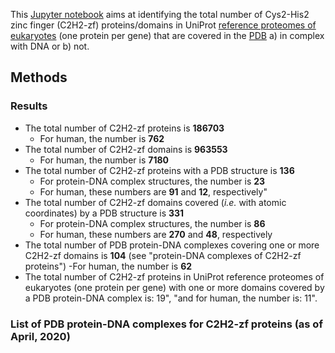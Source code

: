 This [Jupyter notebook](https://github.com/oriolfornes/C2H2-zf/blob/master/C2H2-zf.ipynb) aims at identifying the total number of Cys2-His2 zinc finger (C2H2-zf) proteins/domains in UniProt [reference proteomes of eukaryotes](ftp://ftp.uniprot.org/pub/databases/uniprot/current_release/knowledgebase/reference_proteomes/Reference_Proteomes_2020_02.tar.gz) (one protein per gene) that are covered in the [PDB](https://www.rcsb.org/) a) in complex with DNA or b) not.

## Methods

### Results
- The total number of C2H2-zf proteins is **186703**
  - For human, the number is **762**
- The total number of C2H2-zf domains is **963553**
  - For human, the number is **7180**
- The total number of C2H2-zf proteins with a PDB structure is **136**
  - For protein-DNA complex structures, the number is **23**
  - For human, these numbers are **91** and **12**, respectively"
- The total number of C2H2-zf domains covered (*i.e.* with atomic coordinates) by a PDB structure is **331**
  - For protein-DNA complex structures, the number is **86**
  - For human, these numbers are **270** and **48**, respectively
- The total number of PDB protein-DNA complexes covering one or more C2H2-zf domains is **104** (see "protein-DNA complexes of C2H2-zf proteins")
  -For human, the number is **62**
- The total number of C2H2-zf proteins in UniProt reference proteomes of eukaryotes (one protein per gene) with one or more domains covered by a PDB protein-DNA complex is: 19", "and for human, the number is: 11".

### List of PDB protein-DNA complexes for C2H2-zf proteins (as of April, 2020)
